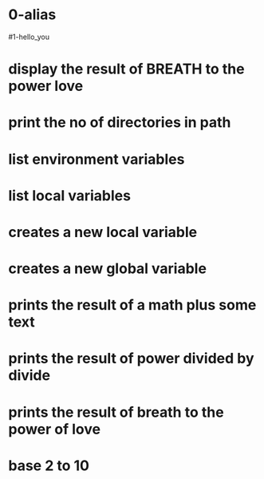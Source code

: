 # 0-alias
#1-hello_you
# display the result of BREATH to the power love
# print the no of directories in path
# list environment variables
# list local variables
# creates a new local variable
# creates a new global variable
# prints the result of a math plus some text
# prints the result of power divided by divide
# prints the result of breath to the power of love
# base 2 to 10
